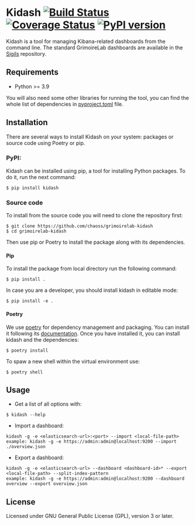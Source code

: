 # Kidash [![Build Status](https://github.com/chaoss/grimoirelab-kidash/workflows/tests/badge.svg)](https://github.com/chaoss/grimoirelab-kidash/actions?query=workflow:tests+branch:main+event:push) [![Coverage Status](https://img.shields.io/coveralls/chaoss/grimoirelab-kidash.svg)](https://coveralls.io/r/chaoss/grimoirelab-kidash?branch=main) [![PyPI version](https://badge.fury.io/py/kidash.svg)](https://badge.fury.io/py/kidash)

Kidash is a tool for managing Kibana-related dashboards from the command line. The standard GrimoireLab dashboards
are available in the [Sigils](https://github.com/chaoss/grimoirelab-sigils) repository.

## Requirements

 * Python >= 3.9

You will also need some other libraries for running the tool, you can find the
whole list of dependencies in [pyproject.toml](pyproject.toml) file.

## Installation

There are several ways to install Kidash on your system: packages or source 
code using Poetry or pip.

### PyPI:

Kidash can be installed using pip, a tool for installing Python packages. 
To do it, run the next command:
```
$ pip install kidash
```

### Source code

To install from the source code you will need to clone the repository first:
```
$ git clone https://github.com/chaoss/grimoirelab-kidash
$ cd grimoirelab-kidash
```

Then use pip or Poetry to install the package along with its dependencies.

#### Pip
To install the package from local directory run the following command:
```
$ pip install .
```
In case you are a developer, you should install kidash in editable mode:
```
$ pip install -e .
```

#### Poetry
We use [poetry](https://python-poetry.org/) for dependency management and 
packaging. You can install it following its [documentation](https://python-poetry.org/docs/#installation).
Once you have installed it, you can install kidash and the dependencies:
```
$ poetry install
```
To spaw a new shell within the virtual environment use:
```
$ poetry shell
```

## Usage

- Get a list of all options with:
```
$ kidash --help
```

- Import a dashboard:
```buildoutcfg
kidash -g -e <elasticsearch-url>:<port> --import <local-file-path>
example: kidash -g -e https://admin:admin@localhost:9200 --import ./overview.json
```

- Export a dashboard:
```buildoutcfg
kidash -g -e <elasticsearch-url> --dashboard <dashboard-id>* --export <local-file-path> --split-index-pattern
example: kidash -g -e https://admin:admin@localhost:9200 --dashboard overview --export overview.json
```

## License

Licensed under GNU General Public License (GPL), version 3 or later.
